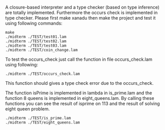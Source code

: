 A closure-based interpreter and a type checker (based on type inference) are totally implemented. Furthermore the occurs check is implemented in type checker. Please first make xanadu then make the project and test it using following commands:
```
make
./midterm ./TEST/test01.lam
./midterm ./TEST/test02.lam
./midterm ./TEST/test03.lam
./midterm ./TEST/coin_change.lam
```
To test the occurs_check just call the function in file occurs_check.lam using following:
```
./midterm ./TEST/occurs_check.lam
```
This function should gives a type check error due to the occurs_check.

The function isPrime is implemented in lambda in is_prime.lam and the function 8 queens is implemented in eight_queens.lam. By calling these functions you can see the result of isprime on 113 and the result of solving eight queen problem.
```
./midterm ./TEST/is_prime.lam
./midterm ./TEST/eight_queens.lam
```
